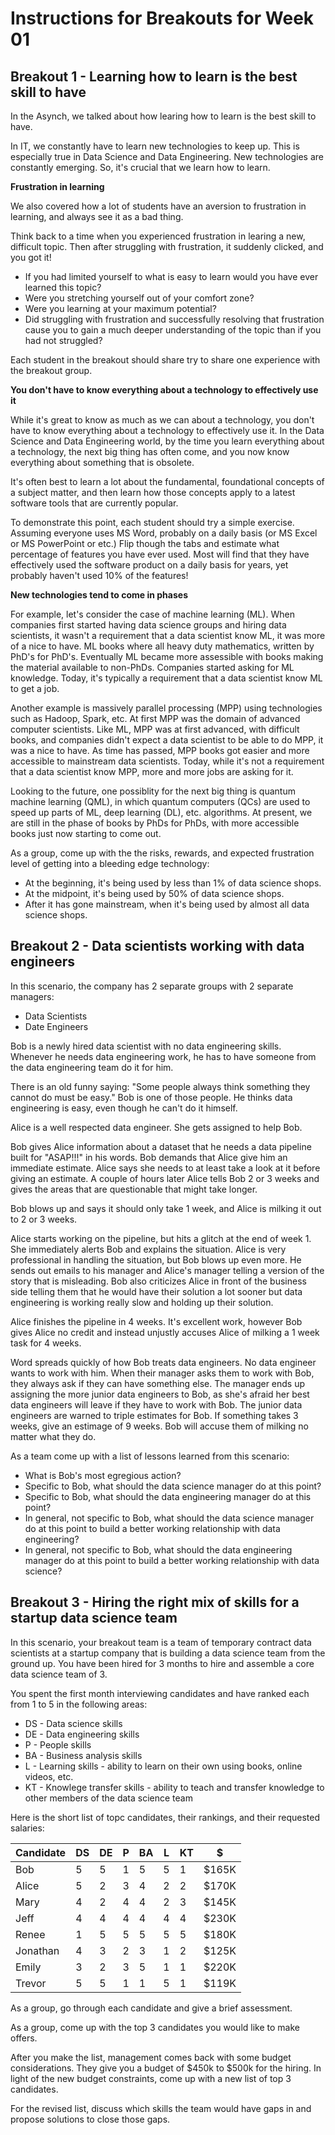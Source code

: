# Instructions for Breakouts for Week 01

## Breakout 1 - Learning how to learn is the best skill to have

In the Asynch, we talked about how learing how to learn is the best skill to have.  

In IT, we constantly have to learn new technologies to keep up.  This is especially true in Data Science and Data Engineering.  New technologies are constantly emerging.  So, it's crucial that we learn how to learn.

**Frustration in learning**

We also covered how a lot of students have an aversion to frustration in learning, and always see it as a bad thing. 

Think back to a time when you experienced frustration in learing a new, difficult topic.  Then after struggling with frustration, it suddenly clicked, and you got it!
* If you had limited yourself to what is easy to learn would you have ever learned this topic?
* Were you stretching yourself out of your comfort zone?
* Were you learning at your maximum potential?
* Did struggling with frustration and successfully resolving that frustration cause you to gain a much deeper understanding of the topic than if you had not struggled?

Each student in the breakout should share try to share one experience with the breakout group.

**You don't have to know everything about a technology to effectively use it**

While it's great to know as much as we can about a technology, you don't have to know everything about a technology to effectively use it.  In the Data Science and Data Engineering world, by the time you learn everything about a technology, the next big thing has often come, and you now know everything about something that is obsolete.  

It's often best to learn a lot about the fundamental, foundational concepts of a subject matter, and then learn how those concepts apply to a latest software tools that are currently popular.

To demonstrate this point, each student should try a simple exercise.  Assuming everyone uses MS Word, probably on a daily basis (or MS Excel or MS PowerPoint or etc.) Flip though the tabs and estimate what percentage of features you have ever used.  Most will find that they have effectively used the software product on a daily basis for years, yet probably haven't used 10% of the features!

**New technologies tend to come in phases**

For example, let's consider the case of machine learning (ML).  When companies first started having data science groups and hiring data scientists, it wasn't a requirement that a data scientist know ML, it was more of a nice to have.  ML books where all heavy duty mathematics, written by PhD's for PhD's.  Eventually ML became more  assessible with books making the material available to non-PhDs.  Companies started asking for ML knowledge.  Today, it's typically a requirement that a data scientist know ML to get a job.

Another example is massively parallel processing (MPP) using technologies such as Hadoop, Spark, etc.  At first MPP was the domain of advanced computer scientists.  Like ML, MPP was at first advanced, with difficult books, and companies didn't expect a data scientist to be able to do MPP, it was a nice to have.  As time has passed, MPP books got easier and more accessible to mainstream data scientists.  Today, while it's not a requirement that a data scientist know MPP, more and more jobs are asking for it.

Looking to the future, one possiblity for the next big thing is quantum machine learning (QML), in which quantum computers (QCs) are used to speed up parts of ML, deep learning (DL), etc. algorithms.  At present, we are still in the phase of books by PhDs for PhDs, with more accessible books just now starting to come out.

As a group, come up with the the risks, rewards, and expected frustration level of getting into a bleeding edge technology:
* At the beginning, it's being used by less than 1% of data science shops.
* At the midpoint, it's being used by 50% of data science shops.
* After it has gone mainstream, when it's being used by almost all data science shops.

## Breakout 2 - Data scientists working with data engineers

In this scenario, the company has 2 separate groups with 2 separate managers:
* Data Scientists
* Date Engineers

Bob is a newly hired data scientist with no data engineering skills.  Whenever he needs data engineering work, he has to have someone from the data engineering team do it for him. 

There is an old funny saying: "Some people always think something they cannot do must be easy."  Bob is one of those people.  He thinks data engineering is easy, even though he can't do it himself.  

Alice is a well respected data engineer. She gets assigned to help Bob.

Bob gives Alice information about a dataset that he needs a data pipeline built for "ASAP!!!" in his words.  Bob demands that Alice give him an immediate estimate.  Alice says she needs to at least take a look at it before giving an estimate.  A couple of hours later Alice tells Bob 2 or 3 weeks and gives the areas that are questionable that might take longer. 

Bob blows up and says it should only take 1 week, and Alice is milking it out to 2 or 3 weeks.  

Alice starts working on the pipeline, but hits a glitch at the end of week 1.  She immediately alerts Bob and explains the situation.  Alice is very professional in handling the situation, but Bob blows up even more.  He sends out emails to his manager and Alice's manager telling a version of the story that is misleading.  Bob also criticizes Alice in front of the business side telling them that he would have their solution a lot sooner but data engineering is working really slow and holding up their solution.

Alice finishes the pipeline in 4 weeks.  It's excellent work, however Bob gives Alice no credit and instead unjustly accuses Alice of milking a 1 week task for 4 weeks.

Word spreads quickly of how Bob treats data engineers.  No data engineer wants to work with him.  When their manager asks them to work with Bob, they always ask if they can have something else.  The manager ends up assigning the more junior data engineers to Bob, as she's afraid her best data engineers will leave if they have to work with Bob.  The junior data engineers are warned to triple estimates for Bob.  If something takes 3 weeks, give an estimage of 9 weeks.  Bob will accuse them of milking no matter what they do.

As a team come up with a list of lessons learned from this scenario:
* What is Bob's most egregious action?
* Specific to Bob, what should the data science manager do at this point?
* Specific to Bob, what should the data engineering manager do at this point?
* In general, not specific to Bob, what should the data science manager do at this point to build a better working relationship with data engineering?
* In general, not specific to Bob, what should the data engineering manager do at this point to build a better working relationship with data science?

## Breakout 3 - Hiring the right mix of skills for a startup data science team

In this scenario, your breakout team is a team of temporary contract data scientists at a startup company that is building a data science team from the ground up.  You have been hired for 3 months to hire and assemble a core data science team of 3.

You spent the first month interviewing candidates and have ranked each from 1 to 5 in the following areas:
* DS - Data science skills
* DE - Data engineering skills
* P - People skills
* BA - Business analysis skills
* L - Learning skills - ability to learn on their own using books, online videos, etc.
* KT - Knowlege transfer skills - ability to teach and transfer knowledge to other members of the data science team

Here is the short list of topc candidates, their rankings, and their requested salaries:

|Candidate|DS|DE|P|BA|L|KT|$|
|---|---|---|---|---|---|---|---|
|Bob|5|5|1|5|5|1|$165K|
|Alice|5|2|3|4|2|2|$170K|
|Mary|4|2|4|4|2|3|$145K|
|Jeff|4|4|4|4|4|4|$230K|
|Renee|1|5|5|5|5|5|$180K|
|Jonathan|4|3|2|3|1|2|$125K|
|Emily|3|2|3|5|1|1|$220K|
|Trevor|5|5|1|1|5|1|$119K|

As a group, go through each candidate and give a brief assessment.  

As a group, come up with the top 3 candidates you would like to make offers.

After you make the list, management comes back with some budget considerations.  They give you a budget of $450k to $500k for the hiring.  In light of the new budget constraints, come up with a new list of top 3 candidates.

For the revised list, discuss which skills the team would have gaps in and propose solutions to close those gaps.
